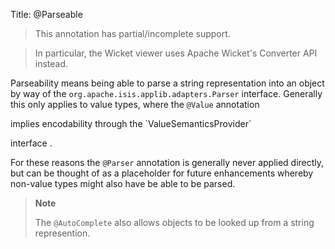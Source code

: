 Title: @Parseable

[//]: # (content copied to _user-guide_xxx)

> This annotation has partial/incomplete support.

> In particular, the Wicket viewer uses Apache Wicket's Converter API instead.

Parseability means being able to parse a string representation into an
object by way of the `org.apache.isis.applib.adapters.Parser` interface.
Generally this only applies to value types, where the `@Value` annotation
<!--(see ?)--> implies encodability through the `ValueSemanticsProvider`
interface <!--(see ?)-->.

For these reasons the `@Parser` annotation is generally never applied
directly, but can be thought of as a placeholder for future enhancements
whereby non-value types might also have be able to be parsed. 

> **Note**
> 
> The `@AutoComplete` also allows objects to be looked up from a string represention.
